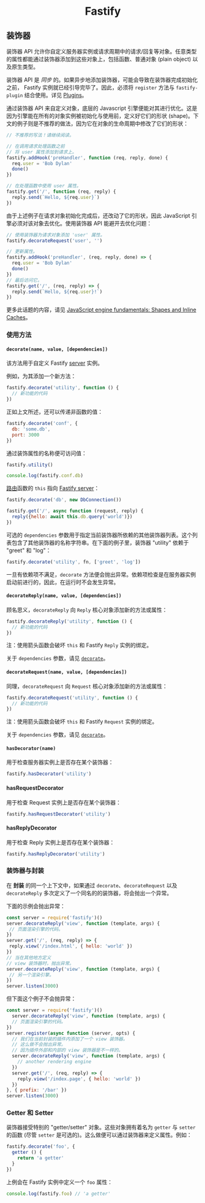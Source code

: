 <h1 align="center">Fastify</h1>

## 装饰器

装饰器 API 允许你自定义服务器实例或请求周期中的请求/回复等对象。任意类型的属性都能通过装饰器添加到这些对象上，包括函数、普通对象 (plain object) 以及原生类型。

装饰器 API 是 *同步* 的。如果异步地添加装饰器，可能会导致在装饰器完成初始化之前， Fastify 实例就已经引导完毕了。因此，必须将 `register` 方法与 `fastify-plugin` 结合使用。详见 [Plugins](Plugins.md)。

通过装饰器 API 来自定义对象，底层的 Javascript 引擎便能对其进行优化。这是因为引擎能在所有的对象实例被初始化与使用前，定义好它们的形状 (shape)。下文的例子则是不推荐的做法，因为它在对象的生命周期中修改了它们的形状：

```js
// 不推荐的写法！请继续阅读。

// 在调用请求处理函数之前
// 将 user 属性添加到请求上。
fastify.addHook('preHandler', function (req, reply, done) {
  req.user = 'Bob Dylan'
  done()
})

// 在处理函数中使用 user 属性。
fastify.get('/', function (req, reply) {
  reply.send(`Hello, ${req.user}`)
})
```

由于上述例子在请求对象初始化完成后，还改动了它的形状，因此 JavaScript 引擎必须对该对象去优化。使用装饰器 API 能避开去优化问题：

```js
// 使用装饰器为请求对象添加 'user' 属性。
fastify.decorateRequest('user', '')

// 更新属性。
fastify.addHook('preHandler', (req, reply, done) => {
  req.user = 'Bob Dylan'
  done()
})
// 最后访问它。
fastify.get('/', (req, reply) => {
  reply.send(`Hello, ${req.user}!`)
})
```

更多此话题的内容，请见 [JavaScript engine fundamentals: Shapes and Inline Caches](https://web.archive.org/web/20200201163000/https://mathiasbynens.be/notes/shapes-ics)。

### 使用方法
<a name="usage"></a>

#### `decorate(name, value, [dependencies])`
<a name="decorate"></a>

该方法用于自定义 Fastify [server](Server.md) 实例。

例如，为其添加一个新方法：

```js
fastify.decorate('utility', function () {
  // 新功能的代码
})
```

正如上文所述，还可以传递非函数的值：
```js
fastify.decorate('conf', {
  db: 'some.db',
  port: 3000
})
```

通过装饰属性的名称便可访问值：
```js
fastify.utility()

console.log(fastify.conf.db)
```

[路由](Routes.md)函数的 `this` 指向 [Fastify server](Server.md)：

```js
fastify.decorate('db', new DbConnection())

fastify.get('/', async function (request, reply) {
  reply({hello: await this.db.query('world')})
})
```

可选的 `dependencies` 参数用于指定当前装饰器所依赖的其他装饰器列表。这个列表包含了其他装饰器的名称字符串。在下面的例子里，装饰器 "utility" 依赖于 "greet" 和 "log"：

```js
fastify.decorate('utility', fn, ['greet', 'log'])
```

一旦有依赖项不满足，`decorate` 方法便会抛出异常。依赖项检查是在服务器实例启动前进行的，因此，在运行时不会发生异常。

#### `decorateReply(name, value, [dependencies])`
<a name="decorate-reply"></a>

顾名思义，`decorateReply` 向 `Reply` 核心对象添加新的方法或属性：

```js
fastify.decorateReply('utility', function () {
  // 新功能的代码
})
```

注：使用箭头函数会破坏 `this` 和 Fastify `Reply` 实例的绑定。

关于 `dependencies` 参数，请见 [`decorate`](#decorate)。

#### `decorateRequest(name, value, [dependencies])`
<a name="decorate-request"></a>

同理，`decorateRequest` 向 `Request` 核心对象添加新的方法或属性：

```js
fastify.decorateRequest('utility', function () {
  // 新功能的代码
})
```

注：使用箭头函数会破坏 `this` 和 Fastify `Request` 实例的绑定。

关于 `dependencies` 参数，请见 [`decorate`](#decorate)。

#### `hasDecorator(name)`
<a name="has-decorator"></a>

用于检查服务器实例上是否存在某个装饰器：

```js
fastify.hasDecorator('utility')
```

#### hasRequestDecorator
<a name="has-request-decorator"></a>

用于检查 Request 实例上是否存在某个装饰器：

```js
fastify.hasRequestDecorator('utility')
```

#### hasReplyDecorator
<a name="has-reply-decorator"></a>

用于检查 Reply 实例上是否存在某个装饰器：

```js
fastify.hasReplyDecorator('utility')
```

### 装饰器与封装
<a name="decorators-encapsulation"></a>

在 **封装** 的同一个上下文中，如果通过 `decorate`、`decorateRequest` 以及 `decorateReply` 多次定义了一个同名的的装饰器，将会抛出一个异常。

下面的示例会抛出异常：
 ```js
const server = require('fastify')()
server.decorateReply('view', function (template, args) {
  // 页面渲染引擎的代码。
})
server.get('/', (req, reply) => {
  reply.view('/index.html', { hello: 'world' })
})
// 当在其他地方定义
// view 装饰器时，抛出异常。
server.decorateReply('view', function (template, args) {
  // 另一个渲染引擎。
})
server.listen(3000)
```

但下面这个例子不会抛异常：

```js
const server = require('fastify')()
  server.decorateReply('view', function (template, args) {
  // 页面渲染引擎的代码。
})
server.register(async function (server, opts) {
  // 我们在当前封装的插件内添加了一个 view 装饰器。
  // 这么做不会抛出异常。
  // 因为插件外部和内部的 view 装饰器是不一样的。
  server.decorateReply('view', function (template, args) {
    // another rendering engine
  })
  server.get('/', (req, reply) => {
    reply.view('/index.page', { hello: 'world' })
  })
}, { prefix: '/bar' })
server.listen(3000)
```

### Getter 和 Setter
<a name="getters-setters"></a>

装饰器接受特别的 "getter/setter" 对象。这些对象拥有着名为 `getter` 与 `setter` 的函数 (尽管 `setter` 是可选的)。这么做便可以通过装饰器来定义属性。例如：

```js
fastify.decorate('foo', {
  getter () {
    return 'a getter'
  }
})
```

上例会在 Fastify 实例中定义一个 `foo` 属性：

```js
console.log(fastify.foo) // 'a getter'
```
